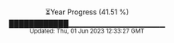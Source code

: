 <p align="center">
⏳Year Progress (41.51 %) <br>
████████████▁▁▁▁▁▁▁▁▁▁▁▁▁▁▁▁▁▁ <br>
<sub>Updated: Thu, 01 Jun 2023 12:33:27 GMT</sub>
</p>

